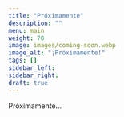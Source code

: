 ```yaml
---
title: "Próximamente"
description: ""
menu: main
weight: 70
image: images/coming-soon.webp
image_alt: "¡Próximamente!"
tags: []
sidebar_left:  
sidebar_right: 
draft: true 
---
```

Próximamente...
